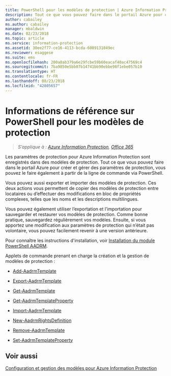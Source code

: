 ```yaml
---
title: PowerShell pour les modèles de protection | Azure Information Protection
description: Tout ce que vous pouvez faire dans le portail Azure pour créer et gérer des modèles de protection, vous pouvez le faire également à partir de la ligne de commande via PowerShell. De plus, vous pouvez importer et exporter des modèles afin de pouvoir copier des modèles entre clients ou réaliser des modifications en bloc de propriétés complexes dans les modèles, par exemple, au niveau des noms et des descriptions dans plusieurs langues.
author: cabailey
ms.author: cabailey
manager: mbaldwin
ms.date: 02/23/2018
ms.topic: article
ms.service: information-protection
ms.assetid: 30ee2f77-ce16-4113-bcda-6089131849ec
ms.reviewer: esaggese
ms.suite: ems
ms.openlocfilehash: 200a8ab379a6e29fcbe59b60eacaf40ac47569c4
ms.sourcegitcommit: 7ba9850e5bb07b14741bb90ebbe98f1ebe057b10
ms.translationtype: HT
ms.contentlocale: fr-FR
ms.lasthandoff: 08/23/2018
ms.locfileid: "42805657"
---
```

# <a name="powershell-reference-for-protection-templates"></a>Informations de référence sur PowerShell pour les modèles de protection

>*S’applique à : [Azure Information Protection](https://azure.microsoft.com/pricing/details/information-protection), [Office 365](http://download.microsoft.com/download/E/C/F/ECF42E71-4EC0-48FF-AA00-577AC14D5B5C/Azure_Information_Protection_licensing_datasheet_EN-US.pdf)*

Les paramètres de protection pour Azure Information Protection sont enregistrés dans des modèles de protection. Tout ce que vous pouvez faire dans le portail Azure pour créer et gérer des paramètres de protection, vous pouvez le faire également à partir de la ligne de commande via PowerShell. 

Vous pouvez aussi exporter et importer des modèles de protection. Ces deux actions vous permettent de copier des modèles de protection entre locataires ou d’effectuer des modifications en bloc de propriétés complexes, telles que les noms et les descriptions multilingues.

Vous pouvez également utiliser l’exportation et l’importation pour sauvegarder et restaurer vos modèles de protection. Comme bonne pratique, sauvegardez régulièrement vos modèles. Ensuite, si vous apportez une modification aux paramètres de protection qui n’était pas volontaire, vous pouvez facilement revenir à une version antérieure.

Pour connaître les instructions d'installation, voir [Installation du module PowerShell AADRM](install-powershell.md).

Applets de commande prenant en charge la création et la gestion de modèles de protection :

- [Add-AadrmTemplate](/powershell/module/aadrm/add-aadrmtemplate)

- [Export-AadrmTemplate](/powershell/module/aadrm/export-aadrmtemplate)

- [Get-AadrmTemplate](/powershell/module/aadrm/get-aadrmtemplate)

- [Get-AadrmTemplateProperty](/powershell/module/aadrm/get-aadrmtemplateproperty)

- [Import-AadrmTemplate](/powershell/module/aadrm/import-aadrmtemplate)

- [New-AadrmRightsDefinition](/powershell/module/aadrm/new-aadrmrightsdefinition)

- [Remove-AadrmTemplate](/powershell/module/aadrm/remove-aadrmtemplate)

- [Set-AadrmTemplateProperty](/powershell/module/aadrm/set-aadrmtemplateproperty)



## <a name="see-also"></a>Voir aussi
[Configuration et gestion des modèles pour Azure Information Protection](configure-policy-templates.md)

